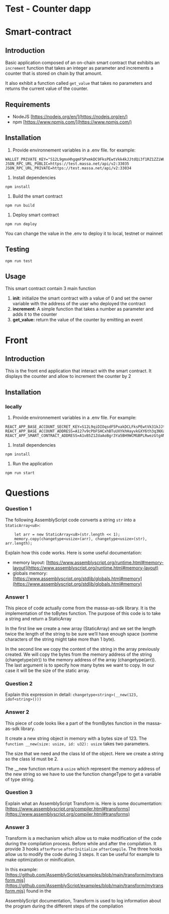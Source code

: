 # Test - Counter dapp

# Smart-contract

## Introduction

Basic application composed of an on-chain smart contract that exhibits an `increment` function that takes an integer as parameter and increments a counter that is stored on chain by that amount.

It also exhibit a function called `get_value` that takes no parameters and returns the current value of the counter.

## Requirements

- NodeJS [https://nodejs.org/en/](https://nodejs.org/en/)
- npm [https://www.npmjs.com/](https://www.npmjs.com/)

## Installation

1. Provide environnement variables in a .env file. for example:

```wasm
WALLET_PRIVATE_KEY="S12L9gmxHhgqmF5PxmkDC9FksPEwtVkk4kJJtdQi3f1RZ1ZZiWU2"
JSON_RPC_URL_PUBLIC=https://test.massa.net/api/v2:33035
JSON_RPC_URL_PRIVATE=https://test.massa.net/api/v2:33034
```

1. Install dependencies

```wasm
npm install
```

1. Build the smart contract

```wasm
npm run build
```

1. Deploy smart contract

```wasm
npm run deploy
```

You can change the value in the .env to deploy it to local, testnet or mainnet

## Testing

```wasm
npm run test
```

## Usage

This smart contract contain 3 main function

1. **init**: initialize the smart contract with a value of 0 and set the owner variable with the address of the user who deployed the contract
2. **increment**: A simple function that takes a number as parameter and adds it to the counter
3. **get_value:** return the value of the counter by emitting an event

# Front

## Introduction

This is the front end application that interact with the smart contract. It displays the counter and allow to increment the counter by 2

## Installation

### locally

1. Provide environnement variables in a .env file. For example:

```wasm
REACT_APP_BASE_ACCOUNT_SECRET_KEY=S12L9qiDIOqsdF5PxakDCLFksPEwtVk31kJJthQi9f1RZ1Z3iWU2
REACT_APP_BASE_ACCOUNT_ADDRESS=A127v9cPbFSHCxhBTuUXYkhHayvkGXY6th3q3NXaiAfmLWi8VNB4
REACT_APP_SMART_CONTRACT_ADDRESS=A1vB5Z1ZdaAoBgr3Ya5BH9WCMGBPLRwezGtg4NkH7FF9Y3rpgHA
```

1. Install dependencies

```wasm
npm install
```

1. Run the application

```wasm
npm run start
```

# Questions

### Question 1

The following AssemblyScript code converts a string `str` into a `StaticArray<u8>`:

```
    let arr = new StaticArray<u8>(str.length << 1);
    memory.copy(changetype<usize>(arr), changetype<usize>(str), arr.length);

```

Explain how this code works. Here is some useful documentation:

- memory layout: [https://www.assemblyscript.org/runtime.html#memory-layout](https://www.assemblyscript.org/runtime.html#memory-layout)
- globals memory: [https://www.assemblyscript.org/stdlib/globals.html#memory](https://www.assemblyscript.org/stdlib/globals.html#memory)

### Answer 1

This piece of code actually come from the massa-as-sdk library. It is the implementation of the toBytes function. The purpose of this code is to take a string and return a StaticArray<u8>

In the first line we create a new array (StaticArray<u8>) and we set the length twice the length of the string to be sure we’ll have enough space (somme characters of the string might take more than 1 byte).

In the second line we copy the content of the string in the array previously created. We will copy the bytes from the memory address of the string (changetype<usize>(str)) to the memory address of the array (changetype<usize>(arr)). The last argument is to specify how many bytes we want to copy. In our case it will be the size of the static array.

### Question 2

Explain this expression in detail: `changetype<string>(__new(123, idof<string>()))`

### Answer 2

This piece of code looks like a part of the fromBytes function in the massa-as-sdk library.

It create a new string object in memory with a bytes size of 123. The `function __new(size: usize, id: u32): usize` takes two parameters.

The size that we need and the class Id of the object. Here we create a string so the class Id must be 2.

The \_\_new function return a `usize` which represent the memory address of the new string so we have to use the function changeType to get a variable of type string.

### Question 3

Explain what an AssemblyScript Transform is.
Here is some documentation: [https://www.assemblyscript.org/compiler.html#transforms](https://www.assemblyscript.org/compiler.html#transforms)

### Answer 3

Transform is a mechanism which allow us to make modification of the code during the compilation process. Before while and after the compilation. It provide 3 hooks `afterParse` `afterInitialize` `afterCompile`. The three hooks allow us to modify the code during 3 steps. It can be useful for example to make optimization or minification.

In this example: [https://github.com/AssemblyScript/examples/blob/main/transform/mytransform.mjs](https://github.com/AssemblyScript/examples/blob/main/transform/mytransform.mjs) found in the

AssemblyScript documentation, Transform is used to log information about the program during the different steps of the compilation
